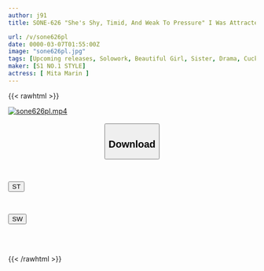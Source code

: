 ```yaml
---
author: j91
title: SONE-626 "She's Shy, Timid, And Weak To Pressure" I Was Attracted To My Girlfriend's Sister, And I Secretly Had Sex With Her. I'm Such A Terrible Person.

url: /v/sone626pl
date: 0000-03-07T01:55:00Z
image: "sone626pl.jpg"
tags: [Upcoming releases, Solowork, Beautiful Girl, Sister, Drama, Cuckold	]
maker: [S1 NO.1 STYLE]
actress: [ Mita Marin ]
---
```



{{< rawhtml >}}

<div class="video" data-videoid="pending_link.html">
    <a href="javascript:;">
        <img src="/v/sone626pl/sone626pl.jpg" width="WIDTH" height="HEIGHT" alt="sone626pl.mp4" loading="lazy">
    </a>
</div>

<script type="text/javascript" src="https://j91.asia/asset/on-demand-pend.js"></script>

<br>
  <link rel="stylesheet" href="https://j91.asia/asset/bs5.css">
  
  <center>
  <button class="btn btn-primary" type="button" data-bs-toggle="collapse" data-bs-target=".multi-collapse" aria-expanded="false" aria-controls="multiCollapseExample1 multiCollapseExample2"><h2>Download</h2></button></center>
</p>
<div class="row">
  <div class="col">
    <div class="collapse multi-collapse" id="multiCollapseExample1">
      <div class="card card-body">
	      	      <br>
<div class="buttons">  
<p><a href="https://j91.asia/pending_link.html" target="_blank"><button class="btn-hover color-3"><i class="fa fa-download"></i> ST</button></a></p></div>
    </div>
  </div>
</div>
  <div class="col">
    <div class="collapse multi-collapse" id="multiCollapseExample2">
      <div class="card card-body">
	      <br>
<div class="buttons">
<p><a href="https://j91.asia/pending_link.html" target="_blank"><button class="btn-hover color-2"><i class="fa fa-download"></i> SW</button></a></p></div>
<br><br>
      </div>
    </div>
  </div>
</div>

{{< /rawhtml >}}